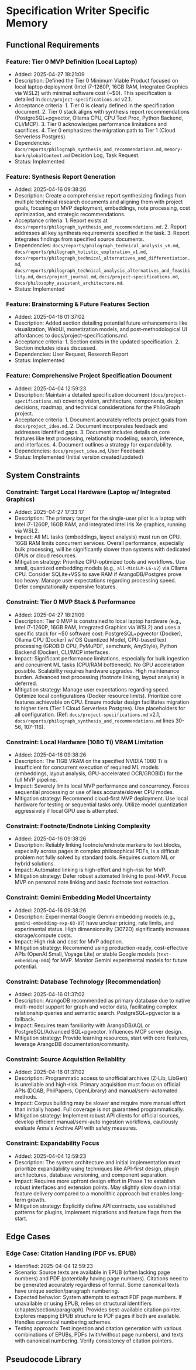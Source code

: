 # Specification Writer Specific Memory

## Functional Requirements
### Feature: Tier 0 MVP Definition (Local Laptop)
- Added: 2025-04-27 18:21:09
- Description: Defined the Tier 0 Minimum Viable Product focused on local laptop deployment (Intel i7-1260P, 16GB RAM, Integrated Graphics via WSL2) with minimal software cost (~$0). This specification is detailed in `docs/project-specifications.md` v2.1.
- Acceptance criteria: 1. Tier 0 is clearly defined in the specification document. 2. Tier 0 stack aligns with synthesis report recommendations (PostgreSQL+pgvector, Ollama CPU, CPU Text Proc, Python Backend, CLI/MCP). 3. Tier 0 acknowledges performance limitations and sacrifices. 4. Tier 0 emphasizes the migration path to Tier 1 (Cloud Serverless Postgres).
- Dependencies: `docs/reports/philograph_synthesis_and_recommendations.md`, `memory-bank/globalContext.md` Decision Log, Task Request.
- Status: Implemented

### Feature: Synthesis Report Generation
- Added: 2025-04-16 09:38:26
- Description: Create a comprehensive report synthesizing findings from multiple technical research documents and aligning them with project goals, focusing on MVP deployment, embeddings, note processing, cost optimization, and strategic recommendations.
- Acceptance criteria: 1. Report exists at `docs/reports/philograph_synthesis_and_recommendations.md`. 2. Report addresses all key synthesis requirements specified in the task. 3. Report integrates findings from specified source documents.
- Dependencies: `docs/reports/philograph_technical_analysis_v6.md`, `docs/reports/philograph_holistic_exploration_v1.md`, `docs/reports/philograph_technical_alternatives_and_differentiation.md`, `docs/reports/philograph_technical_analysis_alternatives_and_feasibility.md`, `docs/project_journal.md`, `docs/project-specifications.md`, `docs/philosophy_assistant_architecture.md`.
- Status: Implemented


<!-- Append new requirements using the format below -->
### Feature: Brainstorming & Future Features Section
- Added: 2025-04-16 01:37:02
- Description: Added section detailing potential future enhancements like visualization, WebUI, monetization models, and post-methodological UI affordances to docs/project-specifications.md.
- Acceptance criteria: 1. Section exists in the updated specification. 2. Section includes ideas discussed.
- Dependencies: User Request, Research Report
- Status: Implemented

### Feature: Comprehensive Project Specification Document
- Added: 2025-04-04 12:59:23
- Description: Maintain a detailed specification document (`docs/project-specifications.md`) covering vision, architecture, components, design decisions, roadmap, and technical considerations for the PhiloGraph project.
- Acceptance criteria: 1. Document accurately reflects project goals from `docs/project_idea.md`. 2. Document incorporates feedback and addresses identified gaps. 3. Document includes details on core features like text processing, relationship modeling, search, inference, and interfaces. 4. Document outlines a strategy for expandability.
- Dependencies: `docs/project_idea.md`, User Feedback
- Status: Implemented (Initial version created/updated)

## System Constraints
### Constraint: Target Local Hardware (Laptop w/ Integrated Graphics)
- Added: 2025-04-27 17:33:17
- Description: The primary target for the single-user pilot is a laptop with Intel i7-1260P, 16GB RAM, and integrated Intel Iris Xe graphics, running via WSL2.
- Impact: All ML tasks (embeddings, layout analysis) must run on CPU. 16GB RAM limits concurrent services. Overall performance, especially bulk processing, will be significantly slower than systems with dedicated GPUs or cloud resources.
- Mitigation strategy: Prioritize CPU-optimized tools and workflows. Use small, quantized embedding models (e.g., `all-MiniLM-L6-v2`) via Ollama CPU. Consider SQLite+VSS to save RAM if ArangoDB/Postgres prove too heavy. Manage user expectations regarding processing speed. Defer computationally expensive features.

### Constraint: Tier 0 MVP Stack & Performance
- Added: 2025-04-27 18:21:09
- Description: Tier 0 MVP is constrained to local laptop hardware (e.g., Intel i7-1260P, 16GB RAM, Integrated Graphics via WSL2) and uses a specific stack for ~$0 software cost: PostgreSQL+pgvector (Docker), Ollama CPU (Docker) w/ OS Quantized Model, CPU-based text processing (GROBID CPU, PyMuPDF, semchunk, AnyStyle), Python Backend (Docker), CLI/MCP interfaces.
- Impact: Significant performance limitations, especially for bulk ingestion and concurrent ML tasks (CPU/RAM bottleneck). No GPU acceleration possible. Scalability requires hardware upgrades. High maintenance burden. Advanced text processing (footnote linking, layout analysis) is deferred.
- Mitigation strategy: Manage user expectations regarding speed. Optimize local configurations (Docker resource limits). Prioritize core features achievable on CPU. Ensure modular design facilitates migration to higher tiers (Tier 1 Cloud Serverless Postgres). Use placeholders for all configuration. (Ref: `docs/project-specifications.md` v2.1, `docs/reports/philograph_synthesis_and_recommendations.md` lines 30-56, 107-116).
### Constraint: Local Hardware (1080 Ti) VRAM Limitation
- Added: 2025-04-16 09:38:26
- Description: The 11GB VRAM on the specified NVIDIA 1080 Ti is insufficient for concurrent execution of required ML models (embeddings, layout analysis, GPU-accelerated OCR/GROBID) for the full MVP pipeline.
- Impact: Severely limits local MVP performance and concurrency. Forces sequential processing or use of less accurate/slower CPU modes.
- Mitigation strategy: Recommend cloud-first MVP deployment. Use local hardware for testing or sequential tasks only. Utilize model quantization aggressively if local GPU use is attempted.

### Constraint: Footnote/Endnote Linking Complexity
- Added: 2025-04-16 09:38:26
- Description: Reliably linking footnote/endnote markers to text blocks, especially across pages in complex philosophical PDFs, is a difficult problem not fully solved by standard tools. Requires custom ML or hybrid solutions.
- Impact: Automated linking is high-effort and high-risk for MVP.
- Mitigation strategy: Defer robust automated linking to post-MVP. Focus MVP on personal note linking and basic footnote text extraction.

### Constraint: Gemini Embedding Model Uncertainty
- Added: 2025-04-16 09:38:26
- Description: Experimental Google Gemini embedding models (e.g., `gemini-embedding-exp-03-07`) have unclear pricing, rate limits, and experimental status. High dimensionality (3072D) significantly increases storage/compute costs.
- Impact: High risk and cost for MVP adoption.
- Mitigation strategy: Recommend using production-ready, cost-effective APIs (OpenAI Small, Voyage Lite) or stable Google models (`text-embedding-004`) for MVP. Monitor Gemini experimental models for future potential.


<!-- Append new constraints using the format below -->
### Constraint: Database Technology (Recommendation)
- Added: 2025-04-16 01:37:02
- Description: ArangoDB recommended as primary database due to native multi-model support for graph and vector data, facilitating complex relationship queries and semantic search. PostgreSQL+pgvector is a fallback.
- Impact: Requires team familiarity with ArangoDB/AQL or PostgreSQL/Advanced SQL+pgvector. Influences MCP server design.
- Mitigation strategy: Provide learning resources, start with core features, leverage ArangoDB documentation/community.
### Constraint: Source Acquisition Reliability
- Added: 2025-04-16 01:37:02
- Description: Programmatic access to unofficial archives (Z-Lib, LibGen) is unreliable and high-risk. Primary acquisition must focus on official APIs (DOAB, PhilPapers, OpenLibrary) and manual/semi-automated methods.
- Impact: Corpus building may be slower and require more manual effort than initially hoped. Full coverage is not guaranteed programmatically.
- Mitigation strategy: Implement robust API clients for official sources, develop efficient manual/semi-auto ingestion workflows, cautiously evaluate Anna's Archive API with safety measures.

### Constraint: Expandability Focus
- Added: 2025-04-04 12:59:23
- Description: The system architecture and initial implementation must prioritize expandability using techniques like API-first design, plugin architectures, database versioning, and component separation.
- Impact: Requires more upfront design effort in Phase 1 to establish robust interfaces and extension points. May slightly slow down initial feature delivery compared to a monolithic approach but enables long-term growth.
- Mitigation strategy: Explicitly define API contracts, use established patterns for plugins, implement migrations and feature flags from the start.

## Edge Cases
<!-- Append new edge cases using the format below -->
### Edge Case: Citation Handling (PDF vs. EPUB)
- Identified: 2025-04-04 12:59:23
- Scenario: Source texts are available in EPUB (often lacking page numbers) and PDF (potentially having page numbers). Citations need to be generated accurately regardless of format. Some canonical texts have unique section/paragraph numbering.
- Expected behavior: System attempts to extract PDF page numbers. If unavailable or using EPUB, relies on structural identifiers (chapter/section/paragraph). Provides best-available citation pointer. Explores mapping EPUB structure to PDF pages if both are available. Handles canonical numbering schemes.
- Testing approach: Test ingestion and citation generation with various combinations of EPUBs, PDFs (with/without page numbers), and texts with canonical numbering. Verify consistency of citation pointers.

## Pseudocode Library
<!-- Append new pseudocode blocks using the format below -->
<!-- No pseudocode generated in this task -->